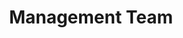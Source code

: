 ---
layout: person
name: "Lulu Wei"
image: "/assets/people/cat.jpg"
title: "Management Team"
category: "Management Team"
links:
  - link: "fake.email@nju.edu.cn"
    icon: "email"
---